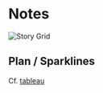 # Notes

![Story Grid](/browsers-history/story-grid-graph.jpg)

## Plan / Sparklines

Cf. [tableau](https://docs.google.com/spreadsheets/d/1LYjSagydQDFgvW7EKFX68hBLgoERQ8uzuRQXvlhNddM/edit?usp=sharing)
